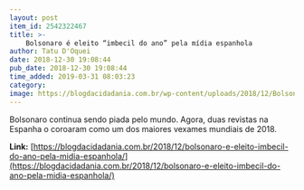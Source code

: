 ```yaml
---
layout: post
item_id: 2542322467
title: >-
    Bolsonaro é eleito “imbecil do ano” pela mídia espanhola
author: Tatu D'Oquei
date: 2018-12-30 19:08:44
pub_date: 2018-12-30 19:08:44
time_added: 2019-03-31 08:03:23
category: 
image: https://blogdacidadania.com.br/wp-content/uploads/2018/12/Bolsonaro-17.png
---
```


Bolsonaro continua sendo piada pelo mundo. Agora, duas revistas na Espanha o coroaram como um dos maiores vexames mundiais de 2018.

**Link:** [https://blogdacidadania.com.br/2018/12/bolsonaro-e-eleito-imbecil-do-ano-pela-midia-espanhola/](https://blogdacidadania.com.br/2018/12/bolsonaro-e-eleito-imbecil-do-ano-pela-midia-espanhola/)

